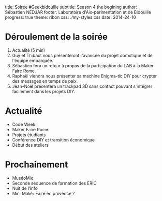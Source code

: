 title: Soirée #Geekbidouille
subtitle: Season 4 the begining
author: Sébastien NEDJAR
footer: Laboratoire d'Aix-périmentation et de Bidouille
progress: true
theme: ribon
css: ./my-styles.css
date: 2014-24-10

# Déroulement de la soirée
1. Actualité (5 min)
2. Guy et Thibaut nous présenteront l'avancée du projet domotique et de l'équipe embarquée.
3. Sébastien fera un retour à propos de la participation du LAB à la Maker Faire Rome.
4. Raphaël viendra nous présenter sa machine Enigma-tic DIY pour crypter des messages en temps de paix.
5. Jean-Noël présentera un trackpad 3D sans contact pouvant s'intégrer facilement dans les projets DIY.

# Actualité 
- Code Week
- Maker Faire Rome
- Projets étudiants
- Conférence DIY et transition économique
- Début des ateliers

# Prochainement
- MuséoMix
- Seconde séquence de formation des ERIC
- Nuit de l'info
- Mini Maker Faire en provence ?
